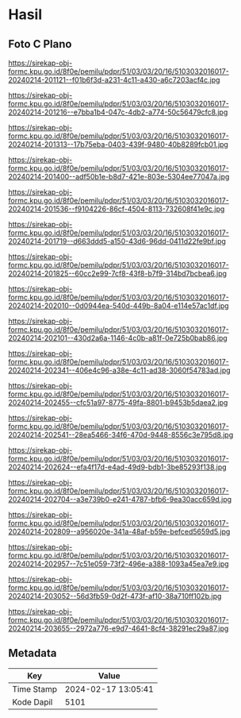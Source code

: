 # Hasil

## Foto C Plano

https://sirekap-obj-formc.kpu.go.id/8f0e/pemilu/pdpr/51/03/03/20/16/5103032016017-20240214-201121--f01b6f3d-a231-4c11-a430-a6c7203acf4c.jpg

https://sirekap-obj-formc.kpu.go.id/8f0e/pemilu/pdpr/51/03/03/20/16/5103032016017-20240214-201216--e7bba1b4-047c-4db2-a774-50c56479cfc8.jpg

https://sirekap-obj-formc.kpu.go.id/8f0e/pemilu/pdpr/51/03/03/20/16/5103032016017-20240214-201313--17b75eba-0403-439f-9480-40b8289fcb01.jpg

https://sirekap-obj-formc.kpu.go.id/8f0e/pemilu/pdpr/51/03/03/20/16/5103032016017-20240214-201400--adf50b1e-b8d7-421e-803e-5304ee77047a.jpg

https://sirekap-obj-formc.kpu.go.id/8f0e/pemilu/pdpr/51/03/03/20/16/5103032016017-20240214-201536--f9104226-86cf-4504-8113-732608f41e9c.jpg

https://sirekap-obj-formc.kpu.go.id/8f0e/pemilu/pdpr/51/03/03/20/16/5103032016017-20240214-201719--d663ddd5-a150-43d6-96dd-0411d22fe9bf.jpg

https://sirekap-obj-formc.kpu.go.id/8f0e/pemilu/pdpr/51/03/03/20/16/5103032016017-20240214-201825--60cc2e99-7cf8-43f8-b7f9-314bd7bcbea6.jpg

https://sirekap-obj-formc.kpu.go.id/8f0e/pemilu/pdpr/51/03/03/20/16/5103032016017-20240214-202010--0d0944ea-540d-449b-8a04-e114e57ac1df.jpg

https://sirekap-obj-formc.kpu.go.id/8f0e/pemilu/pdpr/51/03/03/20/16/5103032016017-20240214-202101--430d2a6a-1146-4c0b-a81f-0e725b0bab86.jpg

https://sirekap-obj-formc.kpu.go.id/8f0e/pemilu/pdpr/51/03/03/20/16/5103032016017-20240214-202341--406e4c96-a38e-4c11-ad38-3060f54783ad.jpg

https://sirekap-obj-formc.kpu.go.id/8f0e/pemilu/pdpr/51/03/03/20/16/5103032016017-20240214-202455--cfc51a97-8775-49fa-8801-b9453b5daea2.jpg

https://sirekap-obj-formc.kpu.go.id/8f0e/pemilu/pdpr/51/03/03/20/16/5103032016017-20240214-202541--28ea5466-34f6-470d-9448-8556c3e795d8.jpg

https://sirekap-obj-formc.kpu.go.id/8f0e/pemilu/pdpr/51/03/03/20/16/5103032016017-20240214-202624--efa4f17d-e4ad-49d9-bdb1-3be85293f138.jpg

https://sirekap-obj-formc.kpu.go.id/8f0e/pemilu/pdpr/51/03/03/20/16/5103032016017-20240214-202704--a3e739b0-e241-4787-bfb6-9ea30acc659d.jpg

https://sirekap-obj-formc.kpu.go.id/8f0e/pemilu/pdpr/51/03/03/20/16/5103032016017-20240214-202809--a956020e-341a-48af-b59e-befced5659d5.jpg

https://sirekap-obj-formc.kpu.go.id/8f0e/pemilu/pdpr/51/03/03/20/16/5103032016017-20240214-202957--7c51e059-73f2-496e-a388-1093a45ea7e9.jpg

https://sirekap-obj-formc.kpu.go.id/8f0e/pemilu/pdpr/51/03/03/20/16/5103032016017-20240214-203052--56d3fb59-0d2f-473f-af10-38a710ff102b.jpg

https://sirekap-obj-formc.kpu.go.id/8f0e/pemilu/pdpr/51/03/03/20/16/5103032016017-20240214-203655--2972a776-e9d7-4641-8cf4-38291ec29a87.jpg


## Metadata

| Key        | Value               |
| ---------- | ------------------- |
| Time Stamp | 2024-02-17 13:05:41 |
| Kode Dapil | 5101                |



